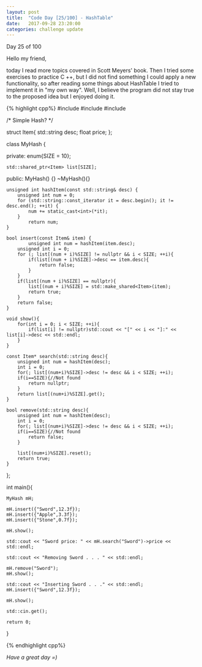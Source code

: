 ```yaml
---
layout: post
title:  "Code Day [25/100] - HashTable"
date:   2017-09-28 23:20:00
categories: challenge update
---
```


Day 25 of 100

Hello my friend,

today I read more topics covered in Scott Meyers' book. Then I tried some exercises to practice C ++, but I did not find something I could apply a new functionality, so after reading some things about HashTable I tried to implement it in "my own way". Well, I believe the program did not stay true to the proposed idea but I enjoyed doing it.

{% highlight cpp%}
#include <iostream>
#include <memory>
#include <string>

/*
	Simple Hash?
*/

struct Item{
	std::string desc;
	float price;
};

class MyHash {

private:
	enum{SIZE = 10};

	std::shared_ptr<Item> list[SIZE];

public:
	MyHash() {}
	~MyHash(){}

	unsigned int hashItem(const std::string& desc) {
		unsigned int num = 0;
		for (std::string::const_iterator it = desc.begin(); it != desc.end(); ++it) {
			num += static_cast<int>(*it);
		}
        	return num;
	}

	bool insert(const Item& item) {
        	unsigned int num = hashItem(item.desc);
		unsigned int i = 0;
		for (; list[(num + i)%SIZE] != nullptr && i < SIZE; ++i){
			if(list[(num + i)%SIZE]->desc == item.desc){
				return false;
			}
		}
		if(list[(num + i)%SIZE] == nullptr){
			list[(num + i)%SIZE] = std::make_shared<Item>(item);
			return true;
		}
		return false;
	}

	void show(){
		for(int i = 0; i < SIZE; ++i){
			if(list[i] != nullptr)std::cout << "[" << i << "]:" << list[i]->desc << std::endl;
		}
	}

	const Item* search(std::string desc){
		unsigned int num = hashItem(desc);
		int i = 0;
		for(; list[(num+i)%SIZE]->desc != desc && i < SIZE; ++i);
		if(i==SIZE){//Not found
			return nullptr;
		}
		return list[(num+i)%SIZE].get();
	}

	bool remove(std::string desc){
		unsigned int num = hashItem(desc);
		int i = 0;
		for(; list[(num+i)%SIZE]->desc != desc && i < SIZE; ++i);
		if(i==SIZE){//Not found
			return false;
		}

		list[(num+i)%SIZE].reset();
		return true;
	}

};

int main(){

	MyHash mH;

	mH.insert({"Sword",12.3f});
	mH.insert({"Apple",3.3f});
	mH.insert({"Stone",0.7f});

	mH.show();

	std::cout << "Sword price: " << mH.search("Sword")->price << std::endl;

	std::cout << "Removing Sword . . . " << std::endl;

	mH.remove("Sword");
	mH.show();

	std::cout << "Inserting Sword . . ." << std::endl;
	mH.insert({"Sword",12.3f});

	mH.show();

	std::cin.get();

    return 0;
}

{% endhighlight cpp%}


_Have a great day =)_